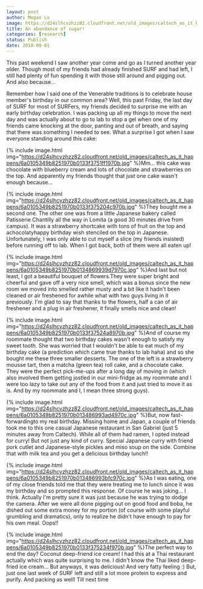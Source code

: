 ```yaml
---
layout: post
author: Megan Lo
image: https://d24slhcvzhzz82.cloudfront.net/old_images/caltech_as_it_happens/6a0105349b8251970b0133f3751f51970b.jpg
title: An abundance of sugar! 
categories: [research]
status: Publish
date: 2010-09-01
---
```



This past weekend I saw another year come and go as I turned another year older. Though most of my friends had already finished SURF and had left, I still had plenty of fun spending it with those still around and pigging out. And also because...

Remember how I said one of the Venerable traditions is to celebrate house member's birthday in our common area? Well, this past Friday, the last day of SURF for most of SURFers, my friends decided to surprise me with an early birthday celebration. I was packing up all my things to move the next day and was actually about to go to lab to stop a gel when one of my friends came knocking at the door, panting and out of breath, and saying that there was something I needed to see. What a surprise I got when I saw everyone standing around this cake:

{% include image.html img="https://d24slhcvzhzz82.cloudfront.net/old_images/caltech_as_it_happens/6a0105349b8251970b0133f3751ff1970b.jpg" %}Mm... this cake was chocolate with blueberry cream and lots of chocolate and strawberries on the top. And apparently my friends thought that just one cake wasn't enough because...


{% include image.html img="https://d24slhcvzhzz82.cloudfront.net/old_images/caltech_as_it_happens/6a0105349b8251970b0133f375204c970b.jpg" %}They bought me a second one. The other one was from a little Japanese bakery called Patisserie Chantilly all the way in Lomita (a good 30 minutes drive from campus). It was a strawberry shortcake with tons of fruit on the top and achocolatyhappy birthday wish stenciled on the top in Japanese. Unfortunately, I was only able to cut myself a slice (my friends insisted) before running off to lab. When I got back, both of them were all eaten up!

{% include image.html img="https://d24slhcvzhzz82.cloudfront.net/old_images/caltech_as_it_happens/6a0105349b8251970b0134869939d7970c.jpg" %}And last but not least, I got a beautiful bouquet of flowers.They were super bright and cheerful and gave off a very nice smell, which was a bonus since the new room we moved into smelled rather musty and a bit like it hadn't been cleaned or air freshened for awhile what with two guys living in it previously. I'm glad to say that thanks to the flowers, half a can of air freshener and a plug in air freshener, it finally smells nice and clean!

{% include image.html img="https://d24slhcvzhzz82.cloudfront.net/old_images/caltech_as_it_happens/6a0105349b8251970b0133f37524a8970b.jpg" %}And of course my roommate thought that two birthday cakes wasn't enough to satisfy my sweet tooth. She was worried that I wouldn't be able to eat much of my birthday cake (a prediction which came true thanks to lab haha) and so she bought me these three smaller desserts. The one of the left is a strawberry mousse tart, then a matcha (green tea) roll cake, and a chocolate cake. They were the perfect pick-me-ups after a long day of moving in (which also involved them getting jostled in our mini-fridge as my roommate and I were too lazy to take out any of the food from it and just tried to move it as is. And by my roommate and I, I mean three strong guys).


{% include image.html img="https://d24slhcvzhzz82.cloudfront.net/old_images/caltech_as_it_happens/6a0105349b8251970b013486993ad4970c.jpg" %}But, now fast-forwardingto my real birthday. Missing home and Japan, a couple of friends took me to this one casual Japanese restaurant in San Gabriel (just 5 minutes away from Caltech). While all of them had ramen, I opted instead for curry! But not just any kind of curry. Special Japanese curry with friend pork cutlet and Japanese-style pickles and miso soup on the side. Combine that with milk tea and you get a delicious birthday lunch!!

{% include image.html img="https://d24slhcvzhzz82.cloudfront.net/old_images/caltech_as_it_happens/6a0105349b8251970b013486993bfc970c.jpg" %}As I was eating, one of my close friends told me that they were treating me to lunch since it was my birthday and so prompted this response. Of course he was joking... I think. Actually I'm pretty sure it was just because he was trying to dodge the camera. After we were all done pigging out on good food and boba, he dished out some extra money for my portion (of course with some playful grumbling and dramatics), only to realize he didn't have enough to pay for his own meal. Oops!!

{% include image.html img="https://d24slhcvzhzz82.cloudfront.net/old_images/caltech_as_it_happens/6a0105349b8251970b0133f375234f970b.jpg" %}The perfect way to end the day? Coconut deep-friend ice cream! I had this at a Thai restaurant actually which was quite surprising to me. I didn't know the Thai liked deep-fried ice cream... But anyways, it was delicious! And very fatty feeling :)
But, just one last week of SURF left and still a lot more protein to express and purify. And packing as well! Till next time

